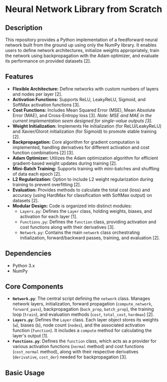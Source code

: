# Neural Network Library from Scratch

## Description

This repository provides a Python implementation of a feedforward neural network built from the ground up using only the NumPy library. It enables users to define network architectures, initialize weights appropriately, train the network using backpropagation with the Adam optimizer, and evaluate its performance on provided datasets [2].

## Features

*   **Flexible Architecture:** Define networks with custom numbers of layers and nodes per layer [2].
*   **Activation Functions:** Supports ReLU, LeakyReLU, Sigmoid, and SoftMax activation functions [3].
*   **Cost Functions:** Includes Mean Squared Error (MSE), Mean Absolute Error (MAE), and Cross-Entropy loss [3]. *Note: MSE and MAE in the current implementation seem designed for single-value outputs [3].*
*   **Weight Initialization:** Implements He initialization (for ReLU/LeakyReLU) and Xavier/Glorot initialization (for Sigmoid) to promote stable training [2].
*   **Backpropagation:** Core algorithm for gradient computation is implemented, handling derivatives for different activation and cost function combinations [2] [3].
*   **Adam Optimizer:** Utilizes the Adam optimization algorithm for efficient gradient-based weight updates during training [2].
*   **Mini-Batch Training:** Supports training with mini-batches and shuffling of data each epoch [2].
*   **L2 Regularization:** Option to include L2 weight regularization during training to prevent overfitting [2].
*   **Evaluation:** Provides methods to calculate the total cost (loss) and accuracy (using HardMax for classification with SoftMax output) on datasets [2].
*   **Modular Design:** Code is organized into distinct modules:
    *   `Layers.py`: Defines the `Layer` class, holding weights, biases, and activation for each layer [1].
    *   `Functions.py`: Defines the `function` class, providing activation and cost functions along with their derivatives [3].
    *   `Network.py`: Contains the main `network` class orchestrating initialization, forward/backward passes, training, and evaluation [2].

## Dependencies

*   Python 3.x
*   NumPy

## Core Components

*   **`Network.py`**: The central script defining the `network` class. Manages network layers, initialization, forward propagation (`compute_network`, `forward_pass`), backpropagation (`back_prop`, `batch_prop`), the training loop (`train`), and evaluation methods (`cost`, `total_cost`, `hardmax`) [2].
*   **`Layers.py`**: Defines the `Layer` class. Each layer object stores its weights (`w`), biases (`b`), node count (`nodes`), and the associated activation function (`function`). It includes a `compute` method for calculating the layer's output [1].
*   **`Functions.py`**: Defines the `function` class, which acts as a provider for various activation functions (`normal` method) and cost functions (`cost_normal` method), along with their respective derivatives (`derivative`, `cost_der`) needed for backpropagation [3].

## Basic Usage

